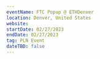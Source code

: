 ```yaml
---
eventName: FTC Popup @ ETHDenver
location: Denver, United States
website: 
startDate: 02/27/2023
endDate: 02/27/2023
tag: PLN Event
dateTBD: false
---
```

